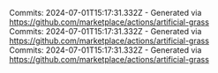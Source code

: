 Commits: 2024-07-01T15:17:31.332Z - Generated via https://github.com/marketplace/actions/artificial-grass
<br>
Commits: 2024-07-01T15:17:31.332Z - Generated via https://github.com/marketplace/actions/artificial-grass
<br>
Commits: 2024-07-01T15:17:31.332Z - Generated via https://github.com/marketplace/actions/artificial-grass
<br>

